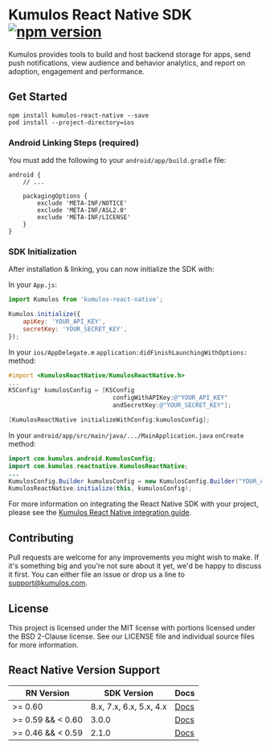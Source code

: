# Kumulos React Native SDK [![npm version](https://badge.fury.io/js/kumulos-react-native.svg)](https://www.npmjs.com/package/kumulos-react-native)

Kumulos provides tools to build and host backend storage for apps, send push notifications, view audience and behavior analytics, and report on adoption, engagement and performance.

## Get Started

```
npm install kumulos-react-native --save
pod install --project-directory=ios
```

### Android Linking Steps (required)

You must add the following to your `android/app/build.gradle` file:

```
android {
    // ...

    packagingOptions {
        exclude 'META-INF/NOTICE'
        exclude 'META-INF/ASL2.0'
        exclude 'META-INF/LICENSE'
    }
}
```

### SDK Initialization

After installation & linking, you can now initialize the SDK with:

In your `App.js`:

```javascript
import Kumulos from 'kumulos-react-native';

Kumulos.initialize({
    apiKey: 'YOUR_API_KEY',
    secretKey: 'YOUR_SECRET_KEY',
});
```

In your `ios/AppDelegate.m` `application:didFinishLaunchingWithOptions:` method:

```objective-c
#import <KumulosReactNative/KumulosReactNative.h>
...
KSConfig* kumulosConfig = [KSConfig
                             configWithAPIKey:@"YOUR_API_KEY"
                             andSecretKey:@"YOUR_SECRET_KEY"];

[KumulosReactNative initializeWithConfig:kumulosConfig];
```

In your `android/app/src/main/java/.../MainApplication.java` `onCreate` method:

```java
import com.kumulos.android.KumulosConfig;
import com.kumulos.reactnative.KumulosReactNative;
...
KumulosConfig.Builder kumulosConfig = new KumulosConfig.Builder("YOUR_API_KEY", "YOUR_SECRET_KEY");
KumulosReactNative.initialize(this, kumulosConfig);
```

For more information on integrating the React Native SDK with your project, please see the [Kumulos React Native integration guide](https://docs.kumulos.com/integration/react-native).

## Contributing

Pull requests are welcome for any improvements you might wish to make. If it's something big and you're not sure about it yet, we'd be happy to discuss it first. You can either file an issue or drop us a line to [support@kumulos.com](mailto:support@kumulos.com).

## License

This project is licensed under the MIT license with portions licensed under the BSD 2-Clause license. See our LICENSE file and individual source files for more information.

## React Native Version Support

| RN Version        | SDK Version             | Docs                                                                           |
| ----------------- | ----------------------- | ------------------------------------------------------------------------------ |
| >= 0.60           | 8.x, 7.x, 6.x, 5.x, 4.x | [Docs](https://github.com/Kumulos/KumulosSdkReactNative/blob/master/README.md) |
| >= 0.59 && < 0.60 | 3.0.0                   | [Docs](https://github.com/Kumulos/KumulosSdkReactNative/blob/3.0.0/README.md)  |
| >= 0.46 && < 0.59 | 2.1.0                   | [Docs](https://github.com/Kumulos/KumulosSdkReactNative/blob/2.1.0/README.md)  |
